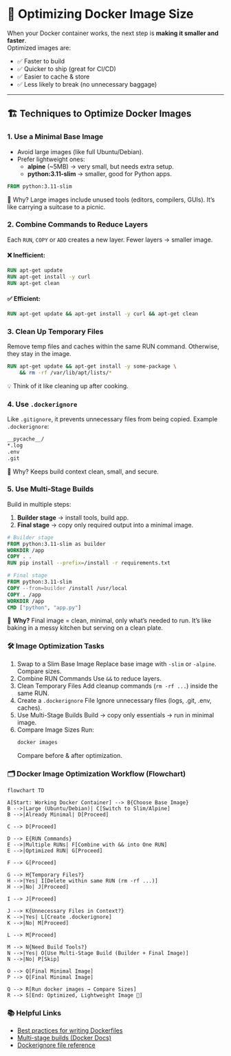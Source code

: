 # 🚀 Optimizing Docker Image Size

When your Docker container works, the next step is **making it smaller and faster**.  
Optimized images are:
- ✅ Faster to build  
- ✅ Quicker to ship (great for CI/CD)  
- ✅ Easier to cache & store  
- ✅ Less likely to break (no unnecessary baggage)

---

## 🏗️ Techniques to Optimize Docker Images

### 1. Use a Minimal Base Image
- Avoid large images (like full Ubuntu/Debian).
- Prefer lightweight ones:
  - **alpine** (~5MB) → very small, but needs extra setup.
  - **python:3.11-slim** → smaller, good for Python apps.

```Dockerfile
FROM python:3.11-slim
```
🔑 Why? Large images include unused tools (editors, compilers, GUIs). It’s like carrying a suitcase to a picnic.

### 2. Combine Commands to Reduce Layers
Each `RUN`, `COPY` or `ADD` creates a new layer.
Fewer layers → smaller image.

#### ❌ Inefficient:
```Dockerfile
RUN apt-get update
RUN apt-get install -y curl
RUN apt-get clean
```
#### ✅ Efficient:
```Dockerfile
RUN apt-get update && apt-get install -y curl && apt-get clean
```

### 3. Clean Up Temporary Files
Remove temp files and caches within the same RUN command.
Otherwise, they stay in the image.
```Dockerfile
RUN apt-get update && apt-get install -y some-package \
    && rm -rf /var/lib/apt/lists/*
```
💡 Think of it like cleaning up after cooking.
### 4. Use `.dockerignore`
Like `.gitignore`, it prevents unnecessary files from being copied.
Example `.dockerignore`:
```bash
__pycache__/
*.log
.env
.git
```
🔑 Why? Keeps build context clean, small, and secure.

### 5. Use Multi-Stage Builds
Build in multiple steps:
1. **Builder stage** → install tools, build app.
2. **Final stage** → copy only required output into a minimal image.
```dockerfile
# Builder stage
FROM python:3.11-slim as builder
WORKDIR /app
COPY . .
RUN pip install --prefix=/install -r requirements.txt

# Final stage
FROM python:3.11-slim
COPY --from=builder /install /usr/local
COPY . /app
WORKDIR /app
CMD ["python", "app.py"]
```
🔑 **Why?** Final image = clean, minimal, only what’s needed to run.
It’s like baking in a messy kitchen but serving on a clean plate.

### 🛠️ Image Optimization Tasks
1. Swap to a Slim Base Image
    Replace base image with `-slim` or `-alpine`. Compare sizes.
2. Combine RUN Commands
   Use `&&` to reduce layers.
3. Clean Temporary Files
    Add cleanup commands (`rm -rf ...`) inside the same RUN.
4. Create a `.dockerignore` File
    Ignore unnecessary files (logs, .git, .env, caches).
5. Use Multi-Stage Builds
    Build → copy only essentials → run in minimal image.
6. Compare Image Sizes
    Run:
   ```bash
   docker images
   ```
   Compare before & after optimization.
   
### 🗂️ Docker Image Optimization Workflow (Flowchart)

```mermaid
flowchart TD

A[Start: Working Docker Container] --> B{Choose Base Image}
B -->|Large (Ubuntu/Debian)| C[Switch to Slim/Alpine]
B -->|Already Minimal| D[Proceed]

C --> D[Proceed]

D --> E{RUN Commands}
E -->|Multiple RUNs| F[Combine with && into One RUN]
E -->|Optimized RUN| G[Proceed]

F --> G[Proceed]

G --> H{Temporary Files?}
H -->|Yes| I[Delete within same RUN (rm -rf ...)]
H -->|No| J[Proceed]

I --> J[Proceed]

J --> K{Unnecessary Files in Context?}
K -->|Yes| L[Create .dockerignore]
K -->|No| M[Proceed]

L --> M[Proceed]

M --> N{Need Build Tools?}
N -->|Yes| O[Use Multi-Stage Build (Builder + Final Image)]
N -->|No| P[Skip]

O --> Q[Final Minimal Image]
P --> Q[Final Minimal Image]

Q --> R[Run docker images → Compare Sizes]
R --> S[End: Optimized, Lightweight Image 🚀]
```

### 📚 Helpful Links

- [Best practices for writing Dockerfiles](https://docs.docker.com/develop/develop-images/dockerfile_best-practices/)  
- [Multi-stage builds (Docker Docs)](https://docs.docker.com/build/building/multi-stage/)  
- [Dockerignore file reference](https://docs.docker.com/build/building/context/#dockerignore-file)  
